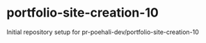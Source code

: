 # portfolio-site-creation-10

Initial repository setup for pr-poehali-dev/portfolio-site-creation-10